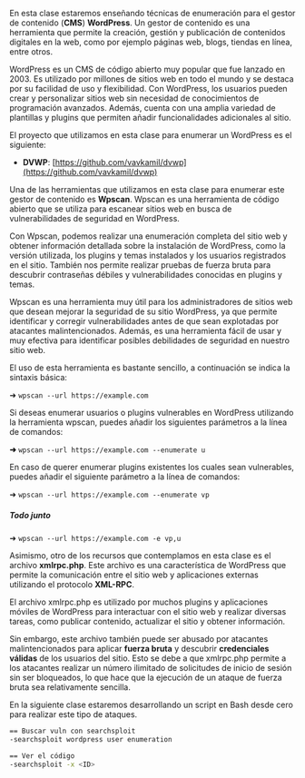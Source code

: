 
En esta clase estaremos enseñando técnicas de enumeración para el gestor de contenido (**CMS**) **WordPress**. Un gestor de contenido es una herramienta que permite la creación, gestión y publicación de contenidos digitales en la web, como por ejemplo páginas web, blogs, tiendas en línea, entre otros.

WordPress es un CMS de código abierto muy popular que fue lanzado en 2003. Es utilizado por millones de sitios web en todo el mundo y se destaca por su facilidad de uso y flexibilidad. Con WordPress, los usuarios pueden crear y personalizar sitios web sin necesidad de conocimientos de programación avanzados. Además, cuenta con una amplia variedad de plantillas y plugins que permiten añadir funcionalidades adicionales al sitio.

El proyecto que utilizamos en esta clase para enumerar un WordPress es el siguiente:

- **DVWP**: [https://github.com/vavkamil/dvwp](https://github.com/vavkamil/dvwp)

Una de las herramientas que utilizamos en esta clase para enumerar este gestor de contenido es **Wpscan**. Wpscan es una herramienta de código abierto que se utiliza para escanear sitios web en busca de vulnerabilidades de seguridad en WordPress.

Con Wpscan, podemos realizar una enumeración completa del sitio web y obtener información detallada sobre la instalación de WordPress, como la versión utilizada, los plugins y temas instalados y los usuarios registrados en el sitio. También nos permite realizar pruebas de fuerza bruta para descubrir contraseñas débiles y vulnerabilidades conocidas en plugins y temas.

Wpscan es una herramienta muy útil para los administradores de sitios web que desean mejorar la seguridad de su sitio WordPress, ya que permite identificar y corregir vulnerabilidades antes de que sean explotadas por atacantes malintencionados. Además, es una herramienta fácil de usar y muy efectiva para identificar posibles debilidades de seguridad en nuestro sitio web.

El uso de esta herramienta es bastante sencillo, a continuación se indica la sintaxis básica:

➜ `wpscan --url https://example.com`

Si deseas enumerar usuarios o plugins vulnerables en WordPress utilizando la herramienta wpscan, puedes añadir los siguientes parámetros a la línea de comandos:

**➜** `wpscan --url https://example.com --enumerate u`

En caso de querer enumerar plugins existentes los cuales sean vulnerables, puedes añadir el siguiente parámetro a la línea de comandos:

➜ `wpscan --url https://example.com --enumerate vp`

##### Todo junto
➜ `wpscan --url https://example.com -e vp,u`

Asimismo, otro de los recursos que contemplamos en esta clase es el archivo **xmlrpc.php**. Este archivo es una característica de WordPress que permite la comunicación entre el sitio web y aplicaciones externas utilizando el protocolo **XML-RPC**.

El archivo xmlrpc.php es utilizado por muchos plugins y aplicaciones móviles de WordPress para interactuar con el sitio web y realizar diversas tareas, como publicar contenido, actualizar el sitio y obtener información.

Sin embargo, este archivo también puede ser abusado por atacantes malintencionados para aplicar **fuerza bruta** y descubrir **credenciales válidas** de los usuarios del sitio. Esto se debe a que xmlrpc.php permite a los atacantes realizar un número ilimitado de solicitudes de inicio de sesión sin ser bloqueados, lo que hace que la ejecución de un ataque de fuerza bruta sea relativamente sencilla.

En la siguiente clase estaremos desarrollando un script en Bash desde cero para realizar este tipo de ataques.

```bash
== Buscar vuln con searchsploit
-searchsploit wordpress user enumeration

== Ver el código 
-searchsploit -x <ID> 

```

